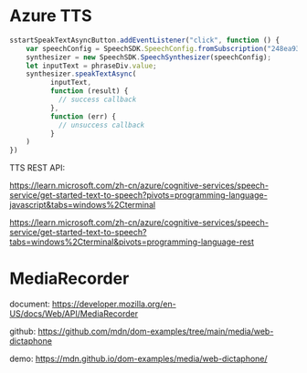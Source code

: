 # Azure TTS

```js
sstartSpeakTextAsyncButton.addEventListener("click", function () {
    var speechConfig = SpeechSDK.SpeechConfig.fromSubscription("248ea9353a2949e5xxxxxxxxxx", "eastasia");
    synthesizer = new SpeechSDK.SpeechSynthesizer(speechConfig);
    let inputText = phraseDiv.value;
    synthesizer.speakTextAsync(
          inputText,
          function (result) {
            // success callback
          },
          function (err) {
            // unsuccess callback
          }
    )
})
```

TTS REST API:

https://learn.microsoft.com/zh-cn/azure/cognitive-services/speech-service/get-started-text-to-speech?pivots=programming-language-javascript&tabs=windows%2Cterminal

https://learn.microsoft.com/zh-cn/azure/cognitive-services/speech-service/get-started-text-to-speech?tabs=windows%2Cterminal&pivots=programming-language-rest


# MediaRecorder 

document: https://developer.mozilla.org/en-US/docs/Web/API/MediaRecorder

github: https://github.com/mdn/dom-examples/tree/main/media/web-dictaphone

demo: https://mdn.github.io/dom-examples/media/web-dictaphone/
